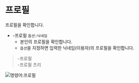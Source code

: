 # 프로필

프로필을 확인합니다.

- -프로필 `옵션:닉네임`
  - 본인의 프로필을 확인합니다.
  - `옵션`을 지정하면 입력한 닉네임(이용자)의 프로필을 확인합니다.

> -프로필 \
> -프로필 츠리

![명령어:프로필](https://bot.dowon.monster/file/img/profile.gif)
